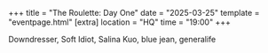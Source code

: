 +++
title = "The Roulette: Day One"
date = "2025-03-25"
template = "eventpage.html"
[extra]
location = "HQ"
time = "19:00"
+++

Downdresser, Soft Idiot, Salina Kuo, blue jean, generalife
